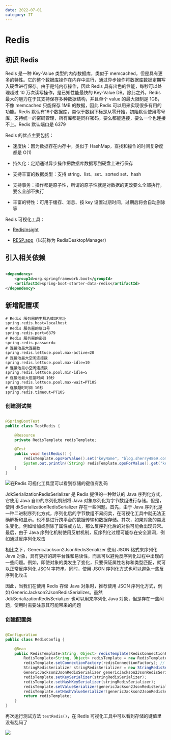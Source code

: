 ```yaml
---
date: 2022-07-01
category: IT
---
```


# Redis

<!-- more -->

## 初识 Redis

Redis 是一种 Key-Value 类型的内存数据库，类似于 memcached，但是具有更多的特性。它的整个数据库操作在内存中进行，通过异步操作将数据库数据定期写入硬盘进行保存。由于是纯内存操作，因此 Redis 具有出色的性能，每秒可以处理超过 10 万次读写操作，是已知性能最快的 Key-Value DB。除此之外，Redis 最大的魅力在于其支持保存多种数据结构，并且单个 value 的最大限制是 1GB，不像 memcached
只能保存 1MB 的数据，因此 Redis 可以用来实现很多有用的功能。Redis 默认有16个数据库，类似于数组下标是从零开始，初始默认使用零号库，支持统一的密码管理，所有库都是同样密码，要么都能连接，要么一个也连接不上。Redis 默认端口是 6379

Redis 的优点主要包括：

- 速度快：因为数据存在内存中，类似于 HashMap，查找和操作的时间复杂度都是 O(1)

- 持久化：定期通过异步操作把数据库数据写到硬盘上进行保存

- 支持丰富的数据类型：支持 string、list、set、sorted set、hash

- 支持事务：操作都是原子性，所谓的原子性就是对数据的更改要么全部执行，要么全部不执行

- 丰富的特性：可用于缓存、消息、按 key 设置过期时间，过期后将会自动删除等

Redis 可视化工具：

- [RedisInsight](https://redis.com/redis-enterprise/redis-insight/)

- [RESP.app](https://docs.resp.app/)（以前称为 RedisDesktopManager）

## 引入相关依赖

```xml

<dependency>
    <groupId>org.springframework.boot</groupId>
    <artifactId>spring-boot-starter-data-redis</artifactId>
</dependency>
```

## 新增配置项

```properties
# Redis 服务器的主机名或IP地址
spring.redis.host=localhost
# Redis 服务器的端口号
spring.redis.port=6379
# Redis 服务器的密码
spring.redis.password=
# 连接池最大连接数
spring.redis.lettuce.pool.max-active=20
# 连接池最大空闲连接数
spring.redis.lettuce.pool.max-idle=10
# 连接池最小空闲连接数
spring.redis.lettuce.pool.min-idle=5
# 连接池最大阻塞时间 10秒
spring.redis.lettuce.pool.max-wait=PT10S
# 连接超时时间 10秒
spring.redis.timeout=PT10S
```

### 创建测试类

```java

@SpringBootTest
public class TestRedis {

    @Resource
    private RedisTemplate redisTemplate;

    @Test
    public void testRedis() {
        redisTemplate.opsForValue().set("keyName", "blog.sherry4869.com");
        System.out.println((String) redisTemplate.opsForValue().get("keyName"));
    }
}
```

![在Redis 可视化工具里可以看到存储的键值有乱码](https://img.sherry4869.com/blog/it/database/redis/img.png)

JdkSerializationRedisSerializer 是 Redis 提供的一种默认的 Java 序列化方式，它使用 Java 自带的序列化机制将 Java 对象序列化为字节数组进行存储。但是，使用 dkSerializationRedisSerializer 存在一些问题。首先，由于 Java 序列化是一种二进制序列化方式，序列化后的字节数组不易阅卖，在可视化工具中就无法正确解析和显示。也不易进行跨平台的数据传输和数据存储。其次，如果对象的类发生变化，例如增加或删除了属性或方法，那么反序列化后的对象可能会出现异常。最后，由于
Java 序列化机制使用反射机制，反序列化过程可能存在安全漏洞，例如通过反序列化攻击

相比之下，GenericJackson2JsonRedisSerializer 使用 JSON 格式来序列化 Java 对象，具有更好的跨平台性和易读性，而且可以避免反序列化过程中出现的一些问题。例如，即使对象的类发生了变化，只要保证属性名称和类型匹配，就可以正常反序列化 JSON 字符串。同时，使用 JSON 序列化方式也可以避免一些反序列化攻击

因此，当我们在使用 Redis 存储 Java 对象时，推荐使用 JSON 序列化方式，例如 GenericJackson2JsonRedisSerializer。虽然 JdkSerializationRedisSerializer 也可以用来序列化 Java 对象，但是存在一些问题，使用时需要注意其可能带来的问题

### 创建配置类

```java

@Configuration
public class RedisConfig {

    @Bean
    public RedisTemplate<String, Object> redisTemplate(RedisConnectionFactory redisConnectionFactory) {
        RedisTemplate<String, Object> redisTemplate = new RedisTemplate<>();
        redisTemplate.setConnectionFactory(redisConnectionFactory); // 通过将连接工厂设置给 redisTemplate，它将使用该连接工厂来获取和管理与 Redis 的连接
        StringRedisSerializer stringRedisSerializer = new StringRedisSerializer(); // 创建一个作用于键的序列化对象
        GenericJackson2JsonRedisSerializer genericJackson2JsonRedisSerializer = new GenericJackson2JsonRedisSerializer(); // 创建一个作用于值的序列化对象
        redisTemplate.setKeySerializer(stringRedisSerializer);
        redisTemplate.setHashKeySerializer(stringRedisSerializer);
        redisTemplate.setValueSerializer(genericJackson2JsonRedisSerializer);
        redisTemplate.setHashValueSerializer(genericJackson2JsonRedisSerializer);
        return redisTemplate;
    }
}
```

再次运行测试方法 `testRedis()`，在 Redis 可视化工具中可以看到存储的键值里没有乱码了

![](https://img.sherry4869.com/blog/it/database/redis/img_2.png)